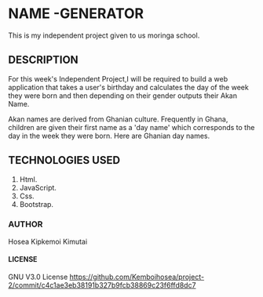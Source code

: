 # NAME -GENERATOR
This is my independent project given to us moringa school.
## DESCRIPTION
For this week's Independent Project,I will be required to build a web application that takes a user's birthday and calculates the day of the week they were born and then depending on their gender outputs their Akan Name. 

Akan names are derived from Ghanian culture. Frequently in Ghana, children are given their first name as a 'day name' which corresponds to the day in the week they were born. Here are Ghanian day names.

## TECHNOLOGIES USED
1. Html.
2. JavaScript.
3. Css.
4. Bootstrap.
### AUTHOR

Hosea Kipkemoi Kimutai

#### LICENSE

GNU V3.0 License
https://github.com/Kemboihosea/project-2/commit/c4c1ae3eb38191b327b9fcb38869c23f6ffd8dc7

